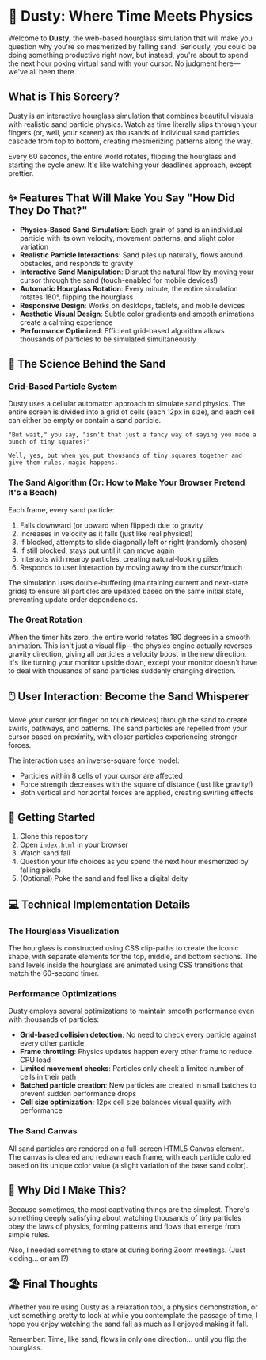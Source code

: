 # 🏺 Dusty: Where Time Meets Physics

Welcome to **Dusty**, the web-based hourglass simulation that will make you question why you're so mesmerized by falling sand. Seriously, you could be doing something productive right now, but instead, you're about to spend the next hour poking virtual sand with your cursor. No judgment here—we've all been there.

## What is This Sorcery?

Dusty is an interactive hourglass simulation that combines beautiful visuals with realistic sand particle physics. Watch as time literally slips through your fingers (or, well, your screen) as thousands of individual sand particles cascade from top to bottom, creating mesmerizing patterns along the way.

Every 60 seconds, the entire world rotates, flipping the hourglass and starting the cycle anew. It's like watching your deadlines approach, except prettier.

## ✨ Features That Will Make You Say "How Did They Do That?"

- **Physics-Based Sand Simulation**: Each grain of sand is an individual particle with its own velocity, movement patterns, and slight color variation
- **Realistic Particle Interactions**: Sand piles up naturally, flows around obstacles, and responds to gravity
- **Interactive Sand Manipulation**: Disrupt the natural flow by moving your cursor through the sand (touch-enabled for mobile devices!)
- **Automatic Hourglass Rotation**: Every minute, the entire simulation rotates 180°, flipping the hourglass
- **Responsive Design**: Works on desktops, tablets, and mobile devices
- **Aesthetic Visual Design**: Subtle color gradients and smooth animations create a calming experience
- **Performance Optimized**: Efficient grid-based algorithm allows thousands of particles to be simulated simultaneously

## 🔬 The Science Behind the Sand

### Grid-Based Particle System

Dusty uses a cellular automaton approach to simulate sand physics. The entire screen is divided into a grid of cells (each 12px in size), and each cell can either be empty or contain a sand particle.

```
"But wait," you say, "isn't that just a fancy way of saying you made a bunch of tiny squares?"

Well, yes, but when you put thousands of tiny squares together and give them rules, magic happens.
```

### The Sand Algorithm (Or: How to Make Your Browser Pretend It's a Beach)

Each frame, every sand particle:

1. Falls downward (or upward when flipped) due to gravity
2. Increases in velocity as it falls (just like real physics!)
3. If blocked, attempts to slide diagonally left or right (randomly chosen)
4. If still blocked, stays put until it can move again
5. Interacts with nearby particles, creating natural-looking piles
6. Responds to user interaction by moving away from the cursor/touch

The simulation uses double-buffering (maintaining current and next-state grids) to ensure all particles are updated based on the same initial state, preventing update order dependencies.

### The Great Rotation

When the timer hits zero, the entire world rotates 180 degrees in a smooth animation. This isn't just a visual flip—the physics engine actually reverses gravity direction, giving all particles a velocity boost in the new direction. It's like turning your monitor upside down, except your monitor doesn't have to deal with thousands of sand particles suddenly changing direction.

## 🖱️ User Interaction: Become the Sand Whisperer

Move your cursor (or finger on touch devices) through the sand to create swirls, pathways, and patterns. The sand particles are repelled from your cursor based on proximity, with closer particles experiencing stronger forces.

The interaction uses an inverse-square force model:
- Particles within 8 cells of your cursor are affected
- Force strength decreases with the square of distance (just like gravity!)
- Both vertical and horizontal forces are applied, creating swirling effects

## 🚀 Getting Started

1. Clone this repository
2. Open `index.html` in your browser
3. Watch sand fall
4. Question your life choices as you spend the next hour mesmerized by falling pixels
5. (Optional) Poke the sand and feel like a digital deity

## 💻 Technical Implementation Details

### The Hourglass Visualization

The hourglass is constructed using CSS clip-paths to create the iconic shape, with separate elements for the top, middle, and bottom sections. The sand levels inside the hourglass are animated using CSS transitions that match the 60-second timer.

### Performance Optimizations

Dusty employs several optimizations to maintain smooth performance even with thousands of particles:

- **Grid-based collision detection**: No need to check every particle against every other particle
- **Frame throttling**: Physics updates happen every other frame to reduce CPU load
- **Limited movement checks**: Particles only check a limited number of cells in their path
- **Batched particle creation**: New particles are created in small batches to prevent sudden performance drops
- **Cell size optimization**: 12px cell size balances visual quality with performance

### The Sand Canvas

All sand particles are rendered on a full-screen HTML5 Canvas element. The canvas is cleared and redrawn each frame, with each particle colored based on its unique color value (a slight variation of the base sand color).

## 🤔 Why Did I Make This?

Because sometimes, the most captivating things are the simplest. There's something deeply satisfying about watching thousands of tiny particles obey the laws of physics, forming patterns and flows that emerge from simple rules.

Also, I needed something to stare at during boring Zoom meetings. (Just kidding... or am I?)

## 🏖️ Final Thoughts

Whether you're using Dusty as a relaxation tool, a physics demonstration, or just something pretty to look at while you contemplate the passage of time, I hope you enjoy watching the sand fall as much as I enjoyed making it fall.

Remember: Time, like sand, flows in only one direction... until you flip the hourglass.
